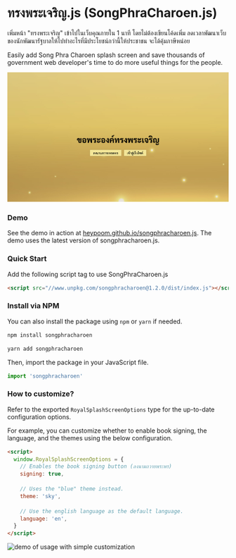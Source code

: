 # ทรงพระเจริญ.js (SongPhraCharoen.js)

เพิ่มหน้า "ทรงพระเจริญ" เข้าไปในเว็บคุณภายใน 1 นาที โดยไม่ต้องเขียนโค้ดเพิ่ม ลดเวลาพัฒนาเว็บของนักพัฒนารัฐบาลให้ไปทำอะไรที่มีประโยชน์กว่านี้ให้ประชาชน จะได้คุ้มภาษีหน่อย

Easily add Song Phra Charoen splash screen and save thousands of government web developer's time to do more useful things for the people.

![sample image](./docs/assets/sample-1.png)

### Demo

See the demo in action at [heypoom.github.io/songphracharoen.js](https://heypoom.github.io/songphracharoen.js). The demo uses the latest version of songphracharoen.js.

### Quick Start

Add the following script tag to use SongPhraCharoen.js

```html
<script src="//www.unpkg.com/songphracharoen@1.2.0/dist/index.js"></script>
```

### Install via NPM

You can also install the package using `npm` or `yarn` if needed.

```bash
npm install songphracharoen
```

```bash
yarn add songphracharoen
```

Then, import the package in your JavaScript file.

```js
import 'songphracharoen'
```

### How to customize?

Refer to the exported `RoyalSplashScreenOptions` type for the up-to-date configuration options.

For example, you can customize whether to enable book signing, the language, and the themes using the below configuration.

```html
<script>
  window.RoyalSplashScreenOptions = {
    // Enables the book signing button (ลงนามถวายพระพร)
    signing: true,

    // Uses the "blue" theme instead.
    theme: 'sky',

    // Use the english language as the default language.
    language: 'en',
  }
</script>
```

![demo of usage with simple customization](./docs/assets/sample-2.png)
